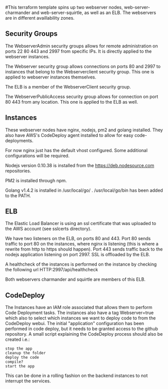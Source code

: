 #This terraform template spins up two webserver nodes, web-server-charmander and web-server-squirtle, as well as an ELB. The webservers are in different availlability zones.

## Security Groups

The WebserverAdmin security groups allows for remote administration on ports 22 80 443 and 2997 from specific IPs. It is directly applied to the webserver instances.

The Webserver security group allows connections on ports 80 and 2997 to instances that belong to the Webserverclient security group.
This one is applied to webserver instances themselves.

The ELB is a member of the WebserverClient security group.

The WebserverPublicAccess security group allows for connection on port 80 443 from any location. This one is applied to the ELB as well.

## Instances

These webserver nodes have nginx, nodejs, pm2 and golang installed. They also have AWS's CodeDeploy agent installed to allow for easy code-deployments.

For now nginx just has the default vhost configured. Some additional configurations will be required.

Nodejs version 0.10.38 is installed from the https://deb.nodesource.com repositories.

PM2 is installed through npm.

Golang v1.4.2 is installed in /usr/local/go/ . /usr/local/go/bin has been added to the PATH.

## ELB

The Elastic Load Balancer is using an ssl certificate that was uploaded to the AWS account (see sslcerts directory). 

We have two listeners on the ELB, on ports 80 and 443. Port 80 sends traffic to port 80 on the instances, where nginx is listening (this is where a rewrite from http to https should happen).
Port 443 sends traffic back to the nodejs application listening on port 2997. SSL is offloaded by the ELB.

A healthcheck of the instances is performed on the instance by checking the following url HTTP:2997/api/healthcheck

Both webservers charmander and squirtle are members of this ELB.

## CodeDeploy

The Instances have an IAM role associated that allows them to perform Code Deployment tasks. The instances also have a tag Webserver=true which also to select which instances we want to deploy code to from the CodeDeploy webui.
The initial "application" configuration has been performed in code deploy, but it needs to be granted access to the github repository.
A small script explaining the CodeDeploy process should also be created i.e.:
```
stop the app
cleanup the folder
deploy the code
compile?
start the app
```
This can be done in a rolling fashion on the backend instances to not interrupt the services.
